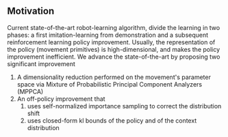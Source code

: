 ## Motivation

Current state-of-the-art robot-learning algorithm, divide the learning in two phases: a first imitation-learning from demonstration and a subsequent reinforcement learning policy improvement. 
Usually, the representation of the policy (movement primitives) is high-dimensional, and makes the policy improvement inefficient.
We advance the state-of-the-art by proposing two significant improvement
1. A dimensionality reduction performed on the movement's parameter space via Mixture of Probabilistic Principal Component Analyzers (MPPCA)
2. An off-policy improvement that
   1. uses self-normalized importance sampling to correct the distribution shift
   2. uses closed-form kl bounds of the policy and of the context distribution
